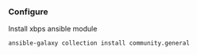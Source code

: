### Configure

Install xbps ansible module
```
ansible-galaxy collection install community.general
```
